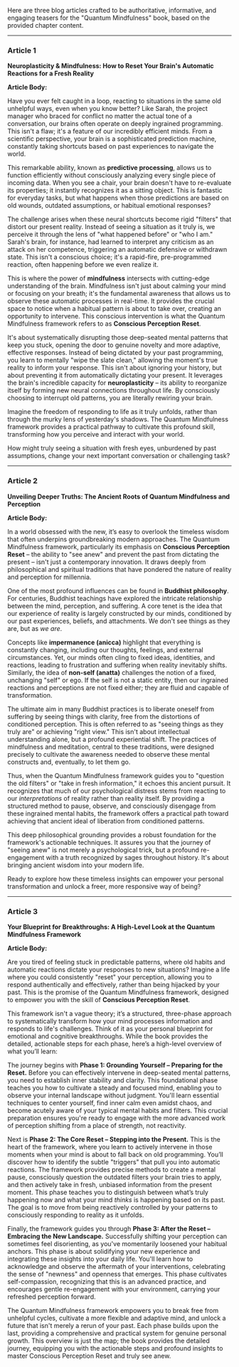 Here are three blog articles crafted to be authoritative, informative, and engaging teasers for the "Quantum Mindfulness" book, based on the provided chapter content.

---

### Article 1

 **Neuroplasticity & Mindfulness: How to Reset Your Brain's Automatic Reactions for a Fresh Reality**

**Article Body:**

Have you ever felt caught in a loop, reacting to situations in the same old unhelpful ways, even when you know better? Like Sarah, the project manager who braced for conflict no matter the actual tone of a conversation, our brains often operate on deeply ingrained programming. This isn't a flaw; it's a feature of our incredibly efficient minds. From a scientific perspective, your brain is a sophisticated prediction machine, constantly taking shortcuts based on past experiences to navigate the world.

This remarkable ability, known as **predictive processing**, allows us to function efficiently without consciously analyzing every single piece of incoming data. When you see a chair, your brain doesn't have to re-evaluate its properties; it instantly recognizes it as a sitting object. This is fantastic for everyday tasks, but what happens when those predictions are based on old wounds, outdated assumptions, or habitual emotional responses?

The challenge arises when these neural shortcuts become rigid "filters" that distort our present reality. Instead of seeing a situation as it truly is, we perceive it through the lens of "what happened before" or "who I am." Sarah's brain, for instance, had learned to interpret any criticism as an attack on her competence, triggering an automatic defensive or withdrawn state. This isn't a conscious choice; it's a rapid-fire, pre-programmed reaction, often happening before we even realize it.

This is where the power of **mindfulness** intersects with cutting-edge understanding of the brain. Mindfulness isn't just about calming your mind or focusing on your breath; it's the fundamental awareness that allows us to observe these automatic processes in real-time. It provides the crucial space to notice when a habitual pattern is about to take over, creating an opportunity to intervene. This conscious intervention is what the Quantum Mindfulness framework refers to as **Conscious Perception Reset**.

It's about systematically disrupting those deep-seated mental patterns that keep you stuck, opening the door to genuine novelty and more adaptive, effective responses. Instead of being dictated by your past programming, you learn to mentally "wipe the slate clean," allowing the moment's true reality to inform your response. This isn't about ignoring your history, but about preventing it from automatically dictating your present. It leverages the brain's incredible capacity for **neuroplasticity** – its ability to reorganize itself by forming new neural connections throughout life. By consciously choosing to interrupt old patterns, you are literally rewiring your brain.

Imagine the freedom of responding to life as it truly unfolds, rather than through the murky lens of yesterday's shadows. The Quantum Mindfulness framework provides a practical pathway to cultivate this profound skill, transforming how you perceive and interact with your world.

How might truly seeing a situation with fresh eyes, unburdened by past assumptions, change your next important conversation or challenging task?

---

### Article 2

 **Unveiling Deeper Truths: The Ancient Roots of Quantum Mindfulness and Perception**

**Article Body:**

In a world obsessed with the new, it’s easy to overlook the timeless wisdom that often underpins groundbreaking modern approaches. The Quantum Mindfulness framework, particularly its emphasis on **Conscious Perception Reset** – the ability to "see anew" and prevent the past from dictating the present – isn't just a contemporary innovation. It draws deeply from philosophical and spiritual traditions that have pondered the nature of reality and perception for millennia.

One of the most profound influences can be found in **Buddhist philosophy**. For centuries, Buddhist teachings have explored the intricate relationship between the mind, perception, and suffering. A core tenet is the idea that our experience of reality is largely constructed by our minds, conditioned by our past experiences, beliefs, and attachments. We don't see things as they are, but as *we are*.

Concepts like **impermanence (anicca)** highlight that everything is constantly changing, including our thoughts, feelings, and external circumstances. Yet, our minds often cling to fixed ideas, identities, and reactions, leading to frustration and suffering when reality inevitably shifts. Similarly, the idea of **non-self (anatta)** challenges the notion of a fixed, unchanging "self" or ego. If the self is not a static entity, then our ingrained reactions and perceptions are not fixed either; they are fluid and capable of transformation.

The ultimate aim in many Buddhist practices is to liberate oneself from suffering by seeing things with clarity, free from the distortions of conditioned perception. This is often referred to as "seeing things as they truly are" or achieving "right view." This isn't about intellectual understanding alone, but a profound experiential shift. The practices of mindfulness and meditation, central to these traditions, were designed precisely to cultivate the awareness needed to observe these mental constructs and, eventually, to let them go.

Thus, when the Quantum Mindfulness framework guides you to "question the old filters" or "take in fresh information," it echoes this ancient pursuit. It recognizes that much of our psychological distress stems from reacting to our *interpretations* of reality rather than reality itself. By providing a structured method to pause, observe, and consciously disengage from these ingrained mental habits, the framework offers a practical path toward achieving that ancient ideal of liberation from conditioned patterns.

This deep philosophical grounding provides a robust foundation for the framework's actionable techniques. It assures you that the journey of "seeing anew" is not merely a psychological trick, but a profound re-engagement with a truth recognized by sages throughout history. It's about bringing ancient wisdom into your modern life.

Ready to explore how these timeless insights can empower your personal transformation and unlock a freer, more responsive way of being?

---

### Article 3

 **Your Blueprint for Breakthroughs: A High-Level Look at the Quantum Mindfulness Framework**

**Article Body:**

Are you tired of feeling stuck in predictable patterns, where old habits and automatic reactions dictate your responses to new situations? Imagine a life where you could consistently "reset" your perception, allowing you to respond authentically and effectively, rather than being hijacked by your past. This is the promise of the Quantum Mindfulness framework, designed to empower you with the skill of **Conscious Perception Reset**.

This framework isn't a vague theory; it’s a structured, three-phase approach to systematically transform how your mind processes information and responds to life's challenges. Think of it as your personal blueprint for emotional and cognitive breakthroughs. While the book provides the detailed, actionable steps for each phase, here’s a high-level overview of what you’ll learn:

The journey begins with **Phase 1: Grounding Yourself – Preparing for the Reset.** Before you can effectively intervene in deep-seated mental patterns, you need to establish inner stability and clarity. This foundational phase teaches you how to cultivate a steady and focused mind, enabling you to observe your internal landscape without judgment. You'll learn essential techniques to center yourself, find inner calm even amidst chaos, and become acutely aware of your typical mental habits and filters. This crucial preparation ensures you're ready to engage with the more advanced work of perception shifting from a place of strength, not reactivity.

Next is **Phase 2: The Core Reset – Stepping into the Present.** This is the heart of the framework, where you learn to actively intervene in those moments when your mind is about to fall back on old programming. You’ll discover how to identify the subtle "triggers" that pull you into automatic reactions. The framework provides precise methods to create a mental pause, consciously question the outdated filters your brain tries to apply, and then actively take in fresh, unbiased information from the present moment. This phase teaches you to distinguish between what’s truly happening now and what your mind *thinks* is happening based on its past. The goal is to move from being reactively controlled by your patterns to consciously responding to reality as it unfolds.

Finally, the framework guides you through **Phase 3: After the Reset – Embracing the New Landscape.** Successfully shifting your perception can sometimes feel disorienting, as you've momentarily loosened your habitual anchors. This phase is about solidifying your new experience and integrating these insights into your daily life. You'll learn how to acknowledge and observe the aftermath of your interventions, celebrating the sense of "newness" and openness that emerges. This phase cultivates self-compassion, recognizing that this is an advanced practice, and encourages gentle re-engagement with your environment, carrying your refreshed perception forward.

The Quantum Mindfulness framework empowers you to break free from unhelpful cycles, cultivate a more flexible and adaptive mind, and unlock a future that isn't merely a rerun of your past. Each phase builds upon the last, providing a comprehensive and practical system for genuine personal growth. This overview is just the map; the book provides the detailed journey, equipping you with the actionable steps and profound insights to master Conscious Perception Reset and truly see anew.